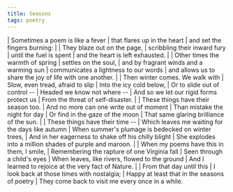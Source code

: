 ```yaml
---
title: Seasons
tags: poetry
---
```


| Sometimes a poem is like a fever
| that flares up in the heart
| and set the fingers burning:
|
| They blaze out on the page,
| scribbling their inward fury
| until the fuel is spent
| and the heart is left exhausted.
|
| Other times the warmth of spring
| settles on the soul,
| and by fragrant winds and a warming sun
| communicates a lightness to our words
| and allows us to share the joy of life with one another.
|
| Then winter comes.  We walk with
| Slow, even tread, afraid to slip
| Into the icy cold below,
| Or to slide out of control --
| Headed we know not where --
| And so we let our rigid forms protect us
| From the threat of self-disaster.
|
| These things have their season too.
| And no more can one write out of moment
| Than mistake the night for day
| Or find in the gaze of the moon
| That same glaring brilliance of the sun.
|
| These things have their time --
| Which leaves me waiting for the days like autumn
| When summer's plumage is bedecked on winter trees,
| And in her eagerness to shake off his chilly blight
| She explodes into a million shades of purple and maroon.
|
| When my poems have this in them, I smile,
| Remembering the rapture of one Virginia fall
| Seen through a child's eyes
| When leaves, like rivers, flowed to the ground
| And I learned to rejoice at the very fact of Nature.
|
| From that day until this
| I look back at those times with nostalgia;
| Happy at least that in the seasons of poetry
| They come back to visit me every once in a while.
